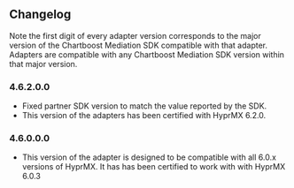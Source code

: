 ## Changelog

Note the first digit of every adapter version corresponds to the major version of the Chartboost Mediation SDK compatible with that adapter. 
Adapters are compatible with any Chartboost Mediation SDK version within that major version.

### 4.6.2.0.0
- Fixed partner SDK version to match the value reported by the SDK.
- This version of the adapters has been certified with HyprMX 6.2.0.

### 4.6.0.0.0
- This version of the adapter is designed to be compatible with all 6.0.x versions of HyprMX. It has has been certified to work with with HyprMX 6.0.3
